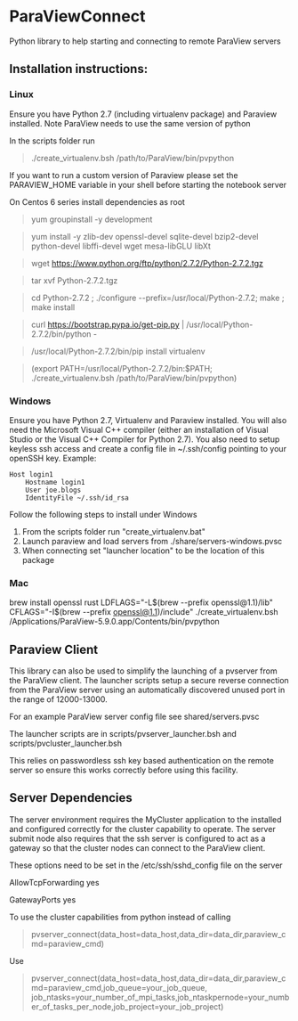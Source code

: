 # ParaViewConnect
Python library to help starting and connecting to remote ParaView servers

## Installation instructions:

### Linux
Ensure you have Python 2.7 (including virtualenv package) and Paraview installed. 
Note ParaView needs to use the same version of python

In the scripts folder run 

> ./create_virtualenv.bsh /path/to/ParaView/bin/pvpython


If you want to run a custom version of Paraview please set the PARAVIEW_HOME variable in your shell before starting the notebook server

On Centos 6 series install dependencies as root

> yum groupinstall -y development

> yum install -y zlib-dev openssl-devel sqlite-devel bzip2-devel python-devel libffi-devel wget mesa-libGLU libXt

> wget https://www.python.org/ftp/python/2.7.2/Python-2.7.2.tgz

> tar xvf Python-2.7.2.tgz

> cd Python-2.7.2 ; ./configure --prefix=/usr/local/Python-2.7.2; make ; make install

> curl https://bootstrap.pypa.io/get-pip.py | /usr/local/Python-2.7.2/bin/python -

> /usr/local/Python-2.7.2/bin/pip install virtualenv

> (export PATH=/usr/local/Python-2.7.2/bin:$PATH; ./create_virtualenv.bsh /path/to/ParaView/bin/pvpython)

### Windows
Ensure you have Python 2.7, Virtualenv and Paraview installed. You will also need the Microsoft Visual C++ compiler (either an installation of Visual Studio or the Visual C++ Compiler for Python 2.7).
You also need to setup keyless ssh access and create a config file in ~/.ssh/config pointing to your openSSH key.
Example:
```
Host login1
    Hostname login1
    User joe.blogs
    IdentityFile ~/.ssh/id_rsa
```

Follow the following steps to install under Windows  
1. From the scripts folder run "create_virtualenv.bat"  
2. Launch paraview and load servers from ./share/servers-windows.pvsc  
3. When connecting set "launcher location" to be the location of this package

### Mac
brew install openssl rust
LDFLAGS="-L$(brew --prefix openssl@1.1)/lib" CFLAGS="-I$(brew --prefix openssl@1.1)/include" ./create_virtualenv.bsh /Applications/ParaView-5.9.0.app/Contents/bin/pvpython

Paraview Client
---------------

This library can also be used to simplify the launching of a pvserver from the ParaView client. The launcher scripts setup a secure reverse connection from the ParaView server using an automatically discovered unused port in the range of 12000-13000.

For an example ParaView server config file see shared/servers.pvsc

The launcher scripts are in scripts/pvserver_launcher.bsh and scripts/pvcluster_launcher.bsh

This relies on passwordless ssh key based authentication on the remote server so ensure this works correctly before using this facility.

Server Dependencies
-------------------

The server environment requires the MyCluster application to the installed and configured correctly for the cluster capability to operate.
The server submit node also requires that the ssh server is configured to act as a gateway so that the cluster nodes can connect to the ParaView client. 

These options need to be set in the /etc/ssh/sshd_config file on the server

AllowTcpForwarding yes

GatewayPorts yes 

To use the cluster capabilities from python instead of calling

> pvserver_connect(data_host=data_host,data_dir=data_dir,paraview_cmd=paraview_cmd)

Use

> pvserver_connect(data_host=data_host,data_dir=data_dir,paraview_cmd=paraview_cmd,job_queue=your_job_queue,
job_ntasks=your_number_of_mpi_tasks,job_ntaskpernode=your_number_of_tasks_per_node,job_project=your_job_project)


